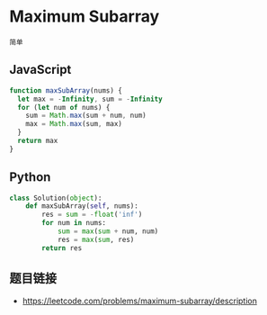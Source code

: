 # Maximum Subarray
`简单`

## JavaScript
```javascript
function maxSubArray(nums) {
  let max = -Infinity, sum = -Infinity
  for (let num of nums) {
    sum = Math.max(sum + num, num)
    max = Math.max(sum, max)
  }
  return max
}
```

## Python
```python
class Solution(object):
    def maxSubArray(self, nums):
        res = sum = -float('inf')
        for num in nums:
            sum = max(sum + num, num)
            res = max(sum, res)
        return res
```

## 题目链接
* https://leetcode.com/problems/maximum-subarray/description
